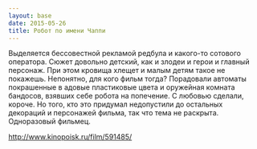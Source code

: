 ```yaml
---
layout: base
date: 2015-05-26
title: Робот по имени Чаппи
---
```


Выделяется бессовестной рекламой редбула и какого-то сотового оператора.
Сюжет довольно детский, как и злодеи и герои и главный персонаж.
При этом кровища хлещет и малым детям такое не покажешь. Непонятно, для кого фильм тогда?
Порадовали автоматы покрашенные в адовые пластиковые цвета и оружейная комната бандосов, взявших себе робота на попечение.
С любовью сделали, короче. Но того, кто это придумал недопустили до остальных декораций и персонажей фильма, так что тема не раскрыта.
Одноразовый фильмец.

<http://www.kinopoisk.ru/film/591485/>
